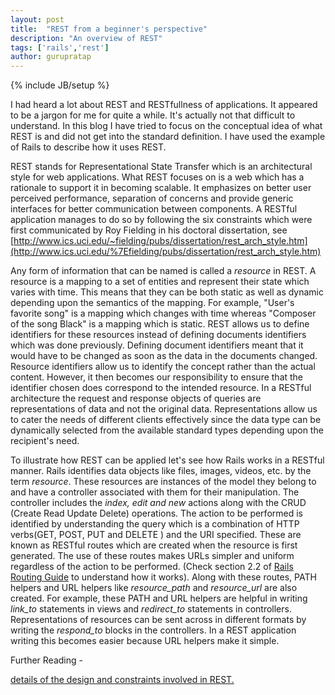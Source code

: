 ```yaml
---
layout: post
title:  "REST from a beginner's perspective"
description: "An overview of REST"
tags: ['rails','rest']
author: gurupratap
---
```

{% include JB/setup %}

I had heard a lot about REST and RESTfullness of applications. It appeared to be a jargon for me for quite a while.
It's actually not that difficult to understand. In this blog I have tried to focus on the conceptual idea of what REST is and did not get into the standard definition.
I have used the example of Rails to describe how it uses REST.

REST stands for Representational State Transfer which is an architectural style for web applications.
What REST focuses on is a web which has a rationale to support it in becoming scalable.
It emphasizes on better user perceived performance, separation of concerns and provide generic interfaces for better communication between components.
A RESTful application manages to do so by following the six constraints which were first communicated by Roy Fielding in his doctoral dissertation,
see [http://www.ics.uci.edu/~fielding/pubs/dissertation/rest_arch_style.htm](http://www.ics.uci.edu/%7Efielding/pubs/dissertation/rest_arch_style.htm)

Any form of information that can be named is called a *resource* in REST. A resource is a mapping to a set of entities and represent their state which varies with time.
This means that they can be both static as well as dynamic depending upon the semantics of the mapping.
For example, "User's favorite song" is a mapping which changes with time whereas "Composer of the song Black" is a mapping which is static.
REST allows us to define identifiers for these resources instead of defining documents identifiers which was done previously.
Defining document identifiers meant that it would have to be changed as soon as the data in the documents changed.
Resource identifiers allow us to identify the concept rather than the actual content.
However, it then becomes our responsibility to ensure that the identifier chosen does correspond to the intended resource.
In a RESTful architecture the request and response objects of queries are representations of data and not the original data.
Representations allow us to cater the needs of different clients effectively since the data type can be dynamically selected from the available standard types depending upon the recipient's need.

To illustrate how REST can be applied let's see how Rails works in a RESTful manner. Rails identifies data objects like files, images, videos, etc. by the term *resource*.
These resources are instances of the model they belong to and have a controller associated with them for their manipulation.
The controller includes the *index, edit and new* actions along with the CRUD (Create Read Update Delete) operations.
The action to be performed is identified by understanding the query which is a combination of HTTP verbs(GET, POST, PUT and DELETE ) and the URI specified.
These are known as RESTful routes which are created when the resource is first generated.
The use of these routes makes URLs simpler and uniform regardless of the action to be performed.
(Check section 2.2 of [Rails Routing Guide](http://guides.rubyonrails.org/routing.html) to understand how it works).
Along with these routes, PATH helpers and URL helpers like *resource_path* and *resource_url* are also created.
For example, these PATH and URL helpers are helpful in writing *link_to* statements in views and *redirect_to* statements in controllers.
Representations of resources can be sent across in different formats by writing the *respond_to* blocks in the controllers.
In a REST application writing this becomes easier because URL helpers make it simple.

Further Reading -

[details of the design and constraints involved in REST.](http://www.ics.uci.edu/%7Efielding/pubs/dissertation/rest_arch_style.htm)
